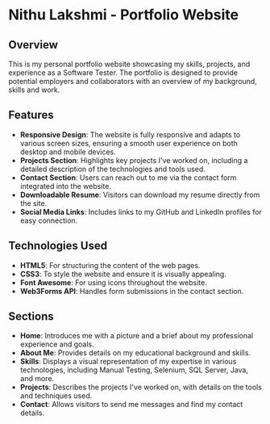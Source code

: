 # Nithu Lakshmi - Portfolio Website

## Overview
This is my personal portfolio website showcasing my skills, projects, and experience as a Software Tester. The portfolio is designed to provide potential employers and collaborators with an overview of my background, skills and work.

## Features
- **Responsive Design**: The website is fully responsive and adapts to various screen sizes, ensuring a smooth user experience on both desktop and mobile devices.
- **Projects Section**: Highlights key projects I've worked on, including a detailed description of the technologies and tools used.
- **Contact Section**: Users can reach out to me via the contact form integrated into the website.
- **Downloadable Resume**: Visitors can download my resume directly from the site.
- **Social Media Links**: Includes links to my GitHub and LinkedIn profiles for easy connection.

## Technologies Used
- **HTML5**: For structuring the content of the web pages.
- **CSS3**: To style the website and ensure it is visually appealing.
- **Font Awesome**: For using icons throughout the website.
- **Web3Forms API**: Handles form submissions in the contact section.

## Sections
- **Home**: Introduces me with a picture and a brief about my professional experience and goals.
- **About Me**: Provides details on my educational background and skills.
- **Skills**: Displays a visual representation of my expertise in various technologies, including Manual Testing, Selenium, SQL Server, Java, and more.
- **Projects**: Describes the projects I've worked on, with details on the tools and techniques used.
- **Contact**: Allows visitors to send me messages and find my contact details.
